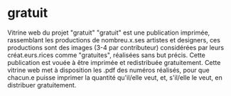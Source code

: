 # gratuit

Vitrine web du projet "gratuit"
"gratuit" est une publication imprimée, rassemblant les productions de nombreu.x.ses artistes et designers, ces productions sont des images (3-4 par contributeur) considérées par leurs créat.eurs.rices comme "gratuites", réalisées sans but précis.
Cette publication est vouée à être imprimée et redistribuée gratuitement.
Cette vitrine web met à disposition les .pdf des numéros réalisés, pour que chacun.e puisse imprimer la quantité qu'il/elle veut, et, s'il/elle le veut, en distribuer gratuitement.

